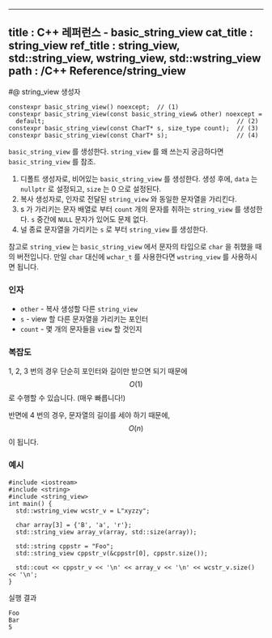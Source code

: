 ----------------
title : C++ 레퍼런스 - basic_string_view
cat_title :  string_view
ref_title : string_view, std::string_view, wstring_view, std::wstring_view
path : /C++ Reference/string_view
----------------

#@ string_view 생성자

```cpp-formatted
constexpr basic_string_view() noexcept;  // (1)
constexpr basic_string_view(const basic_string_view& other) noexcept =
  default;                                                     // (2)
constexpr basic_string_view(const CharT* s, size_type count);  // (3)
constexpr basic_string_view(const CharT* s);                   // (4)
```

`basic_string_view` 를 생성한다. `string_view` 를 왜 쓰는지 궁금하다면 `basic_string_view` 를 참조.

1. 디폴트 생성자로, 비어있는 `basic_string_view` 를 생성한다. 생성 후에, `data` 는 `nullptr` 로 설정되고, `size` 는 0 으로 설정된다.
2. 복사 생성자로, 인자로 전달된 `string_view` 와 동일한 문자열을 가리킨다.
3. s 가 가리키는 문자 배열로 부터 `count` 개의 문자를 취하는 `string_view` 를 생성한다. `s` 중간에 `NULL` 문자가 있어도 문제 없다.
4. 널 종료 문자열을 가리키는 `s` 로 부터 `string_view` 를 생성한다.

참고로 `string_view` 는 `basic_string_view` 에서 문자의 타입으로 `char` 을 취했을 때의 버전입니다. 만일 `char` 대신에 `wchar_t` 를 사용한다면 `wstring_view` 를 사용하시면 됩니다.

### 인자

* `other`	-	복사 생성할 다른 `string_view`
* `s`	-	view 할 다른 문자열을 가리키는 포인터
* `count`	-	몇 개의 문자들을 `view` 할 것인지

### 복잡도

1, 2, 3 번의 경우 단순히 포인터와 길이만 받으면 되기 때문에 $$O(1)$$ 로 수행할 수 있습니다. (매우 빠릅니다!)

반면에 4 번의 경우, 문자열의 길이를 세야 하기 때문에, $$O(n)$$ 이 됩니다.

### 예시

```cpp-formatted
#include <iostream>
#include <string>
#include <string_view>
int main() {
  std::wstring_view wcstr_v = L"xyzzy";

  char array[3] = {'B', 'a', 'r'};
  std::string_view array_v(array, std::size(array));

  std::string cppstr = "Foo";
  std::string_view cppstr_v(&cppstr[0], cppstr.size());

  std::cout << cppstr_v << '\n' << array_v << '\n' << wcstr_v.size() << '\n';
}
```

실행 결과

```exec
Foo
Bar
5
```